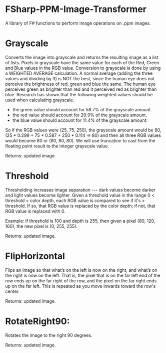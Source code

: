 # FSharp-PPM-Image-Transformer
A library of F# functions to perform image operations on .ppm images.

# Grayscale

  Converts the image into grayscale and returns the
  resulting image as a list of lists. Pixels in grayscale
  have the same value for each of the Red, Green and Blue
  values in the RGB value. Conversion to grayscale is done
  by using a WEIGHTED AVERAGE calculation. A normal average
  (adding the three values and dividing by 3) is NOT the best,
  since the human eye does not perceive the brightness of
  red, green and blue the same. The human eye perceives
  green as brighter than red and it perceived red as brighter
  than blue. Research has shown that the following weighted
  values should be used when calculating grayscale.
  - the green value should account for 58.7% of the grayscale amount.
  - the red value should account for 29.9% of the grayscale amount.
  - the blue value should account for 11.4% of the grayscale amount.
 
  So if the RGB values were (25, 75, 250), the grayscale amount
  would be 80, (25 * 0.299 + 75 * 0.587 + 250 * 0.114 => 80)
  and then all three RGB values would become 80 or (80, 80, 80).
  We will use truncation to cast from the floating point result
  to the integer grayscale value.
 
  Returns: updated image.
  
# Threshold
 
  Thresholding increases image separation --- dark values
  become darker and light values become lighter. Given a
  threshold value in the range 0 < threshold < color depth,
  each RGB value is compared to see if it's > threshold.
  If so, that RGB value is replaced by the color depth;
  if not, that RGB value is replaced with 0.
 
  Example: if threshold is 100 and depth is 255, then given
  a pixel (80, 120, 160), the new pixel is (0, 255, 255).
 
  Returns: updated image.
  
# FlipHorizontal
 
  Flips an image so that what’s on the left is now on
  the right, and what’s on the right is now on the left.
  That is, the pixel that is on the far left end of the
  row ends up on the far right of the row, and the pixel
  on the far right ends up on the far left. This is
  repeated as you move inwards toward the row's center.
 
  Returns: updated image.
 
# RotateRight90:
 
  Rotates the image to the right 90 degrees.
 
  Returns: updated image.
 
 
